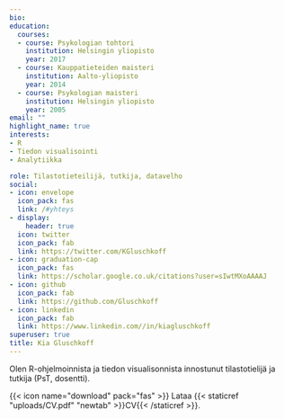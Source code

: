 ```yaml
---
bio: 
education:
  courses:
  - course: Psykologian tohtori
    institution: Helsingin yliopisto
    year: 2017
  - course: Kauppatieteiden maisteri
    institution: Aalto-yliopisto
    year: 2014
  - course: Psykologian maisteri
    institution: Helsingin yliopisto
    year: 2005
email: ""
highlight_name: true
interests:
- R
- Tiedon visualisointi
- Analytiikka

role: Tilastotieteilijä, tutkija, datavelho
social:
- icon: envelope
  icon_pack: fas
  link: /#yhteys
- display:
    header: true
  icon: twitter
  icon_pack: fab
  link: https://twitter.com/KGluschkoff
- icon: graduation-cap
  icon_pack: fas
  link: https://scholar.google.co.uk/citations?user=sIwtMXoAAAAJ
- icon: github
  icon_pack: fab
  link: https://github.com/Gluschkoff
- icon: linkedin
  icon_pack: fab
  link: https://www.linkedin.com//in/kiagluschkoff
superuser: true
title: Kia Gluschkoff
---
```


Olen R-ohjelmoinnista ja tiedon visualisonnista innostunut tilastotielijä ja tutkija (PsT, dosentti). 

{{< icon name="download" pack="fas" >}} Lataa {{< staticref "uploads/CV.pdf" "newtab" >}}CV{{< /staticref >}}.
